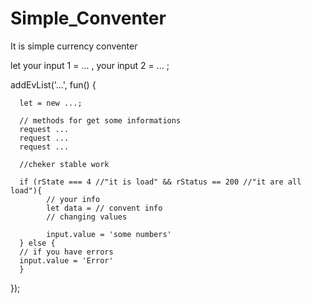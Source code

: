 # Simple_Conventer
It is simple currency conventer



let your input 1 = ... ,
    your input 2 = ... ;
    
addEvList('...', fun() {


      let = new ...;
      
      // methods for get some informations
      request ...
      request ...
      request ...
      
      //cheker stable work
      
      if (rState === 4 //"it is load" && rStatus == 200 //"it are all load"){
            // your info
            let data = // convent info 
            // changing values
            
            input.value = 'some numbers'
      } else {
      // if you have errors
      input.value = 'Error'
      }
      
});
